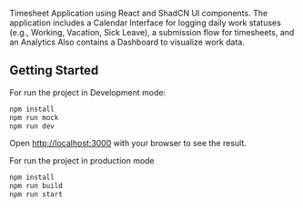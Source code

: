 Timesheet Application using React and ShadCN UI components. The
application includes a Calendar Interface for logging daily work statuses (e.g.,
Working, Vacation, Sick Leave), a submission flow for timesheets, and an Analytics
Also contains a Dashboard to visualize work data. 

## Getting Started

For run the project in Development mode:

```bash
npm install
npm run mock
npm run dev
```

Open [http://localhost:3000](http://localhost:3000) with your browser to see the result.


For run the project in production mode
```bash
npm install
npm run build
npm run start
```
